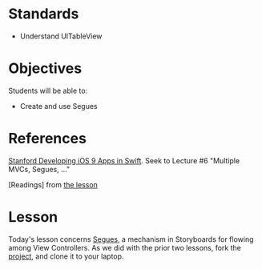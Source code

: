 # Standards

* Understand UITableView

# Objectives

Students will be able to:

* Create and use Segues 

# References

[Stanford Developing iOS 9 Apps in Swift](https://itunes.apple.com/us/course/developing-ios-9-apps-swift/id1104579961). Seek to Lecture #6 "Multiple MVCs, Segues, ..."

[Readings] from [the lesson](https://github.com/C4Q/AC3.2-Tableviews_Part_3)

# Lesson

Today's lesson concerns [Segues](https://github.com/C4Q/AC3.2-Tableviews_Part_3), a mechanism
in Storyboards for flowing among View Controllers. As we did with the prior two lessons, 
fork the [project](https://github.com/C4Q/AC3.2-Tableviews_Part_3), and clone it to your laptop.

